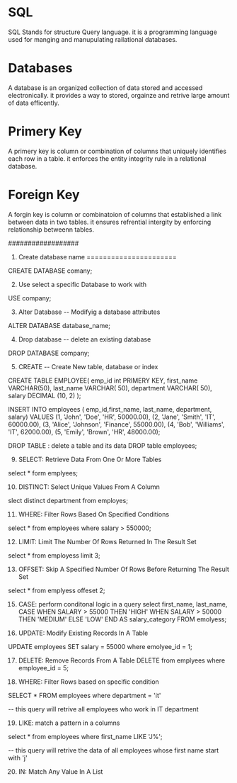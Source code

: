 SQL
=====

SQL Stands for structure Query language. it is a programming language used for manging and manupulating railational databases.


Databases
===========

A database is an organized collection of data stored and accessed electronically. it provides a way to stored, orgainze and retrive large amount of data efficently.


Primery Key
============

A primery key is column or combination of columns that uniquely identifies each row in a table. it enforces the entity integrity rule in a relational database.


Foreign Key
============

A forgin key is column or combinatoion of columns that established a link between data in two tables. it ensures refrential intergity by enforcing relationship betweenn tables.

################## 

1. Create database name
======================

CREATE DATABASE comany;


2. Use select a specific Database to work with

USE company;

3. Alter Database -- Modifyig a database attributes

ALTER DATABASE database_name;

4. Drop database -- delete an existing database

DROP DATABASE company;

5. CREATE -- Create New table, database or index

CREATE TABLE EMPLOYEE( 
  emp_id int PRIMERY KEY,
  first_name VARCHAR(50),
  last_name VARCHAR( 50),
  department VARCHAR( 50),
  salary DECIMAL (10, 2)
);

INSERT INTO employees ( emp_id,first_name, last_name, department, salary)
VALUES
(1, 'John', 'Doe', 'HR', 50000.00),
(2, 'Jane', 'Smith', 'IT', 60000.00),
(3, 'Alice', 'Johnson', 'Finance', 55000.00),
(4, 'Bob', 'Williams', 'IT', 62000.00),
(5, 'Emily', 'Brown', 'HR', 48000.00);

DROP TABLE : delete a table and its data
DROP table employees;

9. SELECT: Retrieve Data From One Or More Tables

select * form emplyees;

10. DISTINCT: Select Unique Values From A Column

slect distinct department from employes;


11. WHERE: Filter Rows Based On Specified Conditions

select * from employees where salary > 550000;

12. LIMIT: Limit The Number Of Rows Returned In The Result Set

select * from employess limit 3;

13. OFFSET: Skip A Specified Number Of Rows Before Returning The Result Set

select * from emplyess offeset 2;


15. CASE: perform conditonal logic in a query
select 
  first_name,
  last_name,
  CASE 
    WHEN SALARY > 55000 THEN 'HIGH'
    WHEN SALARY > 50000 THEN 'MEDIUM'
    ELSE 'LOW'
  END AS salary_category
  FROM emolyess;


16. UPDATE: Modify Existing Records In A Table

UPDATE employees 
SET salary = 55000
where emolyee_id = 1;


17. DELETE: Remove Records From A Table
DELETE from emplyees 
where employee_id = 5;




18. WHERE: Filter Rows based on specific condition 

SELECT * FROM employees where department = 'it'

-- this query will retrive all employees who work in IT department


19. LIKE: match a pattern in a columns

select * from employees where first_name LIKE 'J%';

-- this query will retrive the data of all employees whose first name start with 'j'

20. IN: Match Any Value In A List






